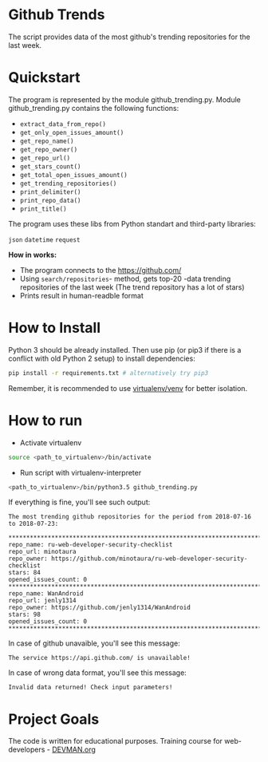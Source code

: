 # Github Trends

The script provides data of the most github's trending repositories for the last week.

# Quickstart

The program is represented by the module github_trending.py. Module github_trending.py contains the following functions:

- ```extract_data_from_repo()```
- ```get_only_open_issues_amount()```
- ```get_repo_name()```
- ```get_repo_owner()```
- ```get_repo_url()```
- ```get_stars_count()```
- ```get_total_open_issues_amount()```
- ```get_trending_repositories()```
- ```print_delimiter()```
- ```print_repo_data()```
- ```print_title()```

The program uses these libs from Python standart and third-party libraries:

```json```
```datetime```
```request```

**How in works:**

- The program connects to the https://github.com/ 
- Using ```search/repositories```- method, gets top-20 -data trending repositories of the last week (The trend repository has a lot of stars)
- Prints result in human-readble format  

# How to Install

Python 3 should be already installed. Then use pip (or pip3 if there is a conflict with old Python 2 setup) to install dependencies:

```bash
pip install -r requirements.txt # alternatively try pip3
```

Remember, it is recommended to use [virtualenv/venv](https://devman.org/encyclopedia/pip/pip_virtualenv/) for better isolation.


# How to run
- Activate virtualenv
``` bash
source <path_to_virtualenv>/bin/activate
```
- Run script with virtualenv-interpreter
```bash
<path_to_virtualenv>/bin/python3.5 github_trending.py
```
If everything is fine, you'll see such output:
```text
The most trending github repositories for the period from 2018-07-16 to 2018-07-23:

******************************************************************************************
repo_name: ru-web-developer-security-checklist
repo_url: minotaura
repo_owner: https://github.com/minotaura/ru-web-developer-security-checklist
stars: 84
opened_issues_count: 0
******************************************************************************************
repo_name: WanAndroid
repo_url: jenly1314
repo_owner: https://github.com/jenly1314/WanAndroid
stars: 98
opened_issues_count: 0
******************************************************************************************
```

In case of github unavaible, you'll see this message:
```text
The service https://api.github.com/ is unavailable!
```

In case of wrong data format, you'll see this message:
```text
Invalid data returned! Check input parameters!
```

# Project Goals

The code is written for educational purposes. Training course for web-developers - [DEVMAN.org](https://devman.org)
